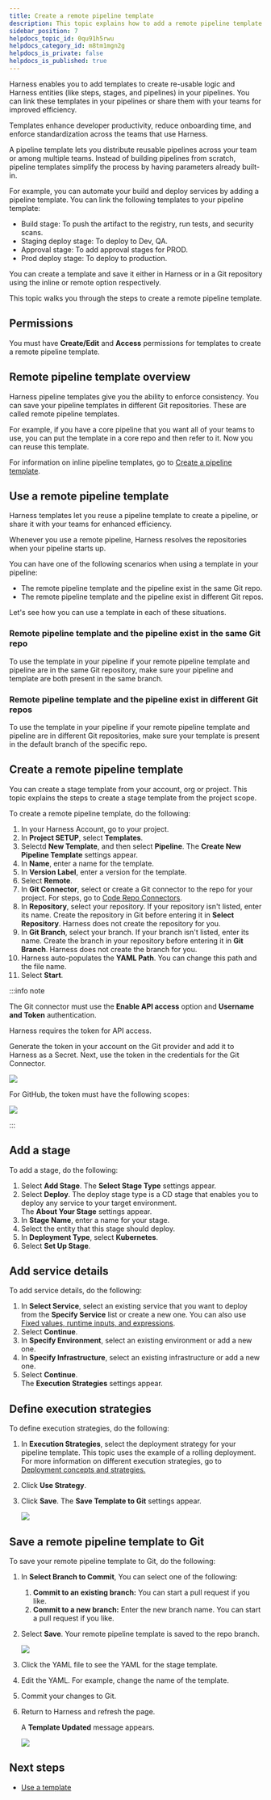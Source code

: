 ```yaml
---
title: Create a remote pipeline template
description: This topic explains how to add a remote pipeline template in Harness.
sidebar_position: 7
helpdocs_topic_id: 0qu91h5rwu
helpdocs_category_id: m8tm1mgn2g
helpdocs_is_private: false
helpdocs_is_published: true
---
```


Harness enables you to add templates to create re-usable logic and Harness entities (like steps, stages, and pipelines) in your pipelines. You can link these templates in your pipelines or share them with your teams for improved efficiency.

Templates enhance developer productivity, reduce onboarding time, and enforce standardization across the teams that use Harness.

A pipeline template lets you distribute reusable pipelines across your team or among multiple teams. Instead of building pipelines from scratch, pipeline templates simplify the process by having parameters already built-in.

For example, you can automate your build and deploy services by adding a pipeline template. You can link the following templates to your pipeline template:

* Build stage: To push the artifact to the registry, run tests, and security scans.
* Staging deploy stage: To deploy to Dev, QA.
* Approval stage: To add approval stages for PROD.
* Prod deploy stage: To deploy to production.

You can create a template and save it either in Harness or in a Git repository using the inline or remote option respectively.

This topic walks you through the steps to create a remote pipeline template.

## Permissions

You must have **Create/Edit** and **Access** permissions for templates to create a remote pipeline template. 

## Remote pipeline template overview

Harness pipeline templates give you the ability to enforce consistency. You can save your pipeline templates in different Git repositories. These are called remote pipeline templates.

For example, if you have a core pipeline that you want all of your teams to use, you can put the template in a core repo and then refer to it. Now you can reuse this template.

For information on inline pipeline templates, go to [Create a pipeline template](create-pipeline-template.md).

## Use a remote pipeline template

Harness templates let you reuse a pipeline template to create a pipeline, or share it with your teams for enhanced efficiency.

Whenever you use a remote pipeline, Harness resolves the repositories when your pipeline starts up.

You can have one of the following scenarios when using a template in your pipeline:

* The remote pipeline template and the pipeline exist in the same Git repo.
* The remote pipeline template and the pipeline exist in different Git repos.

Let's see how you can use a template in each of these situations.

### Remote pipeline template and the pipeline exist in the same Git repo

To use the template in your pipeline if your remote pipeline template and pipeline are in the same Git repository, make sure your pipeline and template are both present in the same branch.

### Remote pipeline template and the pipeline exist in different Git repos

To use the template in your pipeline if your remote pipeline template and pipeline are in different Git repositories, make sure your template is present in the default branch of the specific repo.

## Create a remote pipeline template

You can create a stage template from your account, org or project. This topic explains the steps to create a stage template from the project scope.

To create a remote pipeline template, do the following:

1. In your Harness Account, go to your project.
2. In **Project SETUP**, select **Templates**.
3. Selectd **New Template**, and then select **Pipeline**. The **Create New Pipeline Template** settings appear.
4. In **Name**, enter a name for the template.
5. In **Version Label**, enter a version for the template.
6. Select **Remote**.
7. In **Git Connector**, select or create a Git connector to the repo for your project.​ For steps, go to [Code Repo Connectors](/docs/category/code-repo-connectors).
8. In **Repository**, select your repository. If your repository isn't listed, enter its name. Create the repository in Git before entering it in **Select Repository**. Harness does not create the repository for you.
9. In **Git Branch**, select your branch. If your branch isn't listed, enter its name. Create the branch in your repository before entering it in **Git Branch**. Harness does not create the branch for you.
10. Harness auto-populates the **YAML Path**. You can change this path and the file name.
11. Select **Start**.

   :::info note
   
   The Git connector must use the **Enable API access** option and **Username and Token** authentication. 
   
   Harness requires the token for API access.
   
   Generate the token in your account on the Git provider and add it to Harness as a Secret. Next, use the token in the credentials for the Git Connector.
   
   ![](./static/create-a-remote-pipeline-template-24.png)  
   
   For GitHub, the token must have the following scopes:
   
   ![](./static/create-a-remote-pipeline-template-25.png)
   
   :::

## Add a stage

To add a stage, do the following:

1. Select **Add Stage**. The **Select Stage Type** settings appear.
2. Select **Deploy**. The deploy stage type is a CD stage that enables you to deploy any service to your target environment.  
The **About Your Stage** settings appear.
3. In **Stage Name**, enter a name for your stage.
4. Select the entity that this stage should deploy.
4. In **Deployment Type**, select **Kubernetes**.
5. Select **Set Up Stage**.

## Add service details

To add service details, do the following:

1. In **Select Service**, select an existing service that you want to deploy from the **Specify Service** list or create a new one. You can also use [Fixed values, runtime inputs, and expressions](../20_References/runtime-inputs.md).
2. Select **Continue**.
3. In **Specify Environment**, select an existing environment or add a new one.
4. In **Specify Infrastructure**, select an existing infrastructure or add a new one.
5. Select **Continue**.  
   The **Execution Strategies** settings appear.

## Define execution strategies

To define execution strategies, do the following:

1. In **Execution Strategies**, select the deployment strategy for your pipeline template.
This topic uses the example of a rolling deployment.
For more information on different execution strategies, go to [Deployment concepts and strategies.](/docs/continuous-delivery/manage-deployments/deployment-concepts/)
2. Click **Use Strategy**.
3. Click **Save**. The **Save Template to Git** settings appear.

   ![](./static/create-a-remote-pipeline-template-26.png)

## Save a remote pipeline template to Git

To save your remote pipeline template to Git, do the following:

1. In **Select Branch to Commit**, You can select one of the following:
	1. **Commit to an existing branch:** You can start a pull request if you like.
	2. **Commit to a new branch:** Enter the new branch name. You can start a pull request if you like.
2. Select **Save**. Your remote pipeline template is saved to the repo branch.
   
   ![](./static/create-a-remote-pipeline-template-27.png)
3. Click the YAML file to see the YAML for the stage template.
4. Edit the YAML. For example, change the name of the template.
5. Commit your changes to Git.
6. Return to Harness and refresh the page.

   A **Template Updated** message appears.

   ![](./static/create-a-remote-pipeline-template-28.png)

## Next steps

* [Use a template](use-a-template.md)
